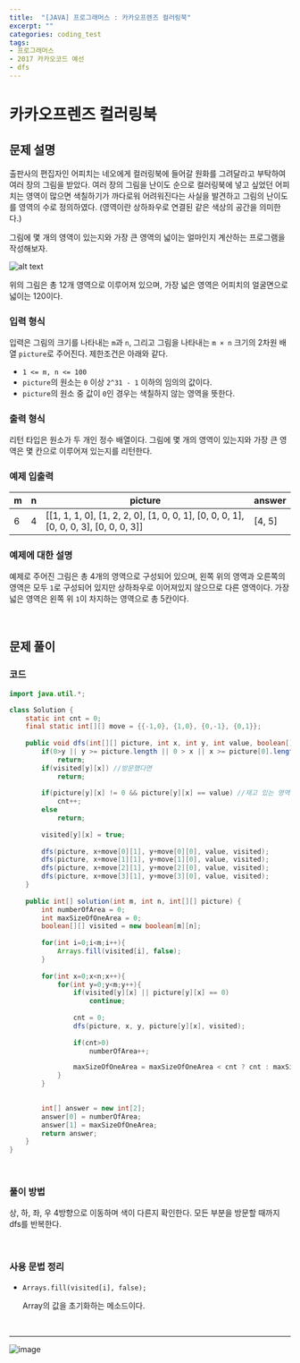 ```yaml
---
title:  "[JAVA] 프로그래머스 : 카카오프렌즈 컬러링북"
excerpt: ""
categories: coding_test
tags: 
- 프로그래머스
- 2017 카카오코드 예선
- dfs
---
```


# 카카오프렌즈 컬러링북

## 문제 설명

출판사의 편집자인 어피치는 네오에게 컬러링북에 들어갈 원화를 그려달라고 부탁하여 여러 장의 그림을 받았다. 여러 장의 그림을 난이도 순으로 컬러링북에 넣고 싶었던 어피치는 영역이 많으면 색칠하기가 까다로워 어려워진다는 사실을 발견하고 그림의 난이도를 영역의 수로 정의하였다. (영역이란 상하좌우로 연결된 같은 색상의 공간을 의미한다.)

그림에 몇 개의 영역이 있는지와 가장 큰 영역의 넓이는 얼마인지 계산하는 프로그램을 작성해보자.

![alt text](http://t1.kakaocdn.net/codefestival/apeach.png)

위의 그림은 총 12개 영역으로 이루어져 있으며, 가장 넓은 영역은 어피치의 얼굴면으로 넓이는 120이다.

### 입력 형식

입력은 그림의 크기를 나타내는 `m`과 `n`, 그리고 그림을 나타내는 `m × n` 크기의 2차원 배열 `picture`로 주어진다. 제한조건은 아래와 같다.

- `1 <= m, n <= 100`
- `picture`의 원소는 `0` 이상 `2^31 - 1` 이하의 임의의 값이다.
- `picture`의 원소 중 값이 `0`인 경우는 색칠하지 않는 영역을 뜻한다.

### 출력 형식

리턴 타입은 원소가 두 개인 정수 배열이다. 그림에 몇 개의 영역이 있는지와 가장 큰 영역은 몇 칸으로 이루어져 있는지를 리턴한다.

### 예제 입출력

| m    | n    | picture                                                      | answer |
| ---- | ---- | ------------------------------------------------------------ | ------ |
| 6    | 4    | [[1, 1, 1, 0], [1, 2, 2, 0], [1, 0, 0, 1], [0, 0, 0, 1], [0, 0, 0, 3], [0, 0, 0, 3]] | [4, 5] |

### 예제에 대한 설명

예제로 주어진 그림은 총 4개의 영역으로 구성되어 있으며, 왼쪽 위의 영역과 오른쪽의 영역은 모두 `1`로 구성되어 있지만 상하좌우로 이어져있지 않으므로 다른 영역이다. 가장 넓은 영역은 왼쪽 위 `1`이 차지하는 영역으로 총 5칸이다.

<br>

## 문제 풀이 

### 코드

```java
import java.util.*;

class Solution {
    static int cnt = 0;
    final static int[][] move = {{-1,0}, {1,0}, {0,-1}, {0,1}};
    
    public void dfs(int[][] picture, int x, int y, int value, boolean[][] visited){
        if(0>y || y >= picture.length || 0 > x || x >= picture[0].length) // 범위를 넘어간다면
            return;
        if(visited[y][x]) //방문했다면
            return;
        
        if(picture[y][x] != 0 && picture[y][x] == value) //재고 있는 영역이면
            cnt++;
        else
            return;
        
        visited[y][x] = true;
        
        dfs(picture, x+move[0][1], y+move[0][0], value, visited);
        dfs(picture, x+move[1][1], y+move[1][0], value, visited);
        dfs(picture, x+move[2][1], y+move[2][0], value, visited);
        dfs(picture, x+move[3][1], y+move[3][0], value, visited);
    }
    
    public int[] solution(int m, int n, int[][] picture) {
        int numberOfArea = 0;
        int maxSizeOfOneArea = 0;
        boolean[][] visited = new boolean[m][n];
        
        for(int i=0;i<m;i++){
            Arrays.fill(visited[i], false);
        }
        
        for(int x=0;x<n;x++){
            for(int y=0;y<m;y++){
                if(visited[y][x] || picture[y][x] == 0)
                    continue;
                
                cnt = 0;
                dfs(picture, x, y, picture[y][x], visited);
        
                if(cnt>0)
                    numberOfArea++;

                maxSizeOfOneArea = maxSizeOfOneArea < cnt ? cnt : maxSizeOfOneArea;
            }
        }
        

        int[] answer = new int[2];
        answer[0] = numberOfArea;
        answer[1] = maxSizeOfOneArea;
        return answer;
    }
}
```

<br>

### 풀이 방법

상, 하, 좌, 우 4방향으로 이동하며 색이 다른지 확인한다. 모든 부분을 방문할 때까지 dfs를 반복한다.

<br>

### 사용 문법 정리

+ `Arrays.fill(visited[i], false);`
  
  Array의 값을 초기화하는 메소드이다.

<br>

---

![image](https://user-images.githubusercontent.com/37764581/161429512-b4490b8a-6c0c-4357-ba40-c6fcbc973a1b.png)

